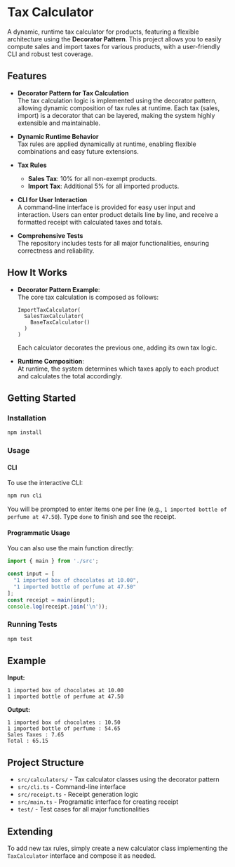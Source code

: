 # Tax Calculator

A dynamic, runtime tax calculator for products, featuring a flexible architecture using the **Decorator Pattern**. This project allows you to easily compute sales and import taxes for various products, with a user-friendly CLI and robust test coverage.

## Features

- **Decorator Pattern for Tax Calculation**  
  The tax calculation logic is implemented using the decorator pattern, allowing dynamic composition of tax rules at runtime. Each tax (sales, import) is a decorator that can be layered, making the system highly extensible and maintainable.

- **Dynamic Runtime Behavior**  
  Tax rules are applied dynamically at runtime, enabling flexible combinations and easy future extensions.

- **Tax Rules**  
  - **Sales Tax**: 10% for all non-exempt products.
  - **Import Tax**: Additional 5% for all imported products.

- **CLI for User Interaction**  
  A command-line interface is provided for easy user input and interaction. Users can enter product details line by line, and receive a formatted receipt with calculated taxes and totals.

- **Comprehensive Tests**  
  The repository includes tests for all major functionalities, ensuring correctness and reliability.

## How It Works

- **Decorator Pattern Example**:  
  The core tax calculation is composed as follows:
  ```
  ImportTaxCalculator(
    SalesTaxCalculator(
      BaseTaxCalculator()
    )
  )
  ```
  Each calculator decorates the previous one, adding its own tax logic.

- **Runtime Composition**:  
  At runtime, the system determines which taxes apply to each product and calculates the total accordingly.

## Getting Started

### Installation

```bash
npm install
```

### Usage

#### CLI

To use the interactive CLI:

```bash
npm run cli
```

You will be prompted to enter items one per line (e.g., `1 imported bottle of perfume at 47.50`). Type `done` to finish and see the receipt.

#### Programmatic Usage

You can also use the main function directly:

```typescript
import { main } from './src';

const input = [
  "1 imported box of chocolates at 10.00",
  "1 imported bottle of perfume at 47.50"
];
const receipt = main(input);
console.log(receipt.join('\n'));
```

### Running Tests

```bash
npm test
```

## Example

**Input:**
```
1 imported box of chocolates at 10.00
1 imported bottle of perfume at 47.50
```

**Output:**
```
1 imported box of chocolates : 10.50
1 imported bottle of perfume : 54.65
Sales Taxes : 7.65
Total : 65.15
```

## Project Structure

- `src/calculators/` - Tax calculator classes using the decorator pattern
- `src/cli.ts` - Command-line interface
- `src/receipt.ts` - Receipt generation logic
- `src/main.ts` - Programatic interface for creating receipt
- `test/` - Test cases for all major functionalities

## Extending

To add new tax rules, simply create a new calculator class implementing the `TaxCalculator` interface and compose it as needed.

